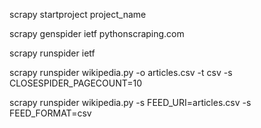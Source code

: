 scrapy startproject project_name

scrapy genspider ietf pythonscraping.com

scrapy runspider ietf

scrapy runspider wikipedia.py -o articles.csv -t csv -s CLOSESPIDER_PAGECOUNT=10

scrapy runspider wikipedia.py -s FEED_URI=articles.csv -s FEED_FORMAT=csv
